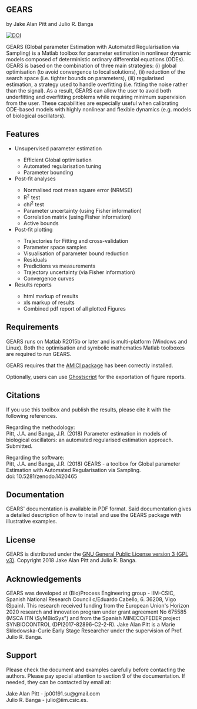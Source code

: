 ## GEARS
by Jake Alan Pitt and Julio R. Banga

<a href="https://doi.org/10.5281/zenodo.1420464"><img src="https://zenodo.org/badge/DOI/10.5281/zenodo.1420465.svg" alt="DOI"></a>

GEARS (Global parameter Estimation with Automated Regularisation via Sampling) is a Matlab toolbox for parameter estimation in nonlinear dynamic models composed of deterministic ordinary differential equations (ODEs). GEARS is based on the combination of three main strategies: (i) global optimisation (to avoid convergence to local solutions), (ii) reduction of the search space (i.e. tighter bounds on parameters), (iii) regularised estimation, a strategy used to handle overfitting (i.e. fitting the noise rather than the signal). As a result, GEARS can allow the user to avoid both underfitting and overfitting problems while requiring minimum supervision from the user. These capabilities are especially useful when calibrating ODE-based models with highly nonlinear and flexible dynamics (e.g. models of biological oscillators).

## Features

<ul>
<li>Unsupervised parameter estimation </li>
<ul>
<li>Efficient Global optimisation</li>
<li>Automated regularisation tuning</li>
<li>Parameter bounding</li>
</ul>
<li>Post-fit analyses</li>
<ul>
<li>Normalised root mean square error (NRMSE)</li>
<li>R<sup>2</sup> test</li>
<li>chi<sup>2</sup> test</li>
<li>Parameter uncertainty (using Fisher information)</li>
<li>Correlation matrix (using Fisher information)</li>
<li>Active bounds</li>
</ul>
<li>Post-fit plotting</li>
<ul>
<li>Trajectories for Fitting and cross-validation</li>
<li>Parameter space samples</li>
<li>Visualisation of parameter bound reduction</li>
<li>Residuals</li>
<li>Predictions vs measurements</li>
<li>Trajectory uncertainty (via Fisher information)</li>
<li>Convergence curves</li>
</ul>
<li>Results reports</li>
<ul>
<li>html markup of results</li>
<li>xls markup of results</li>
<li>Combined pdf report of all plotted Figures</li>
</ul>
</ul>

## Requirements

<p> GEARS runs on Matlab R2015b or later and is multi-platform (Windows and Linux). Both the optimisation and symbolic mathematics Matlab toolboxes are required to run GEARS. </p>

<p>GEARS requires that the <a href="http://icb-dcm.github.io/AMICI/">AMICI package</a> has been correctly installed.</p>

<p>Optionally, users can use <a href="https://www.ghostscript.com">Ghostscript</a> for the exportation of figure reports.</p>

## Citations 

<p>If you use this toolbox and publish the results, please cite it with the following references.</p>

<p> Regarding the methodology: <br>
Pitt, J.A. and Banga, J.R. (2018) Parameter estimation in models of biological oscillators:
an automated regularised estimation approach. Submitted. </p>

<p> Regarding the software:<br>
Pitt, J.A. and Banga, J.R. (2018) GEARS - a toolbox for Global parameter Estimation
with Automated Regularisation via Sampling. <br>
doi: 10.5281/zenodo.1420465</p>

## Documentation

GEARS' documentation is available in PDF format. Said documentation gives a detailed description of how to install and use the GEARS package with illustrative examples.

## License 

GEARS is distributed under the  <a href="http://www.gnu.org/licenses/gpl.html">GNU General Public License version 3 (GPL v3)</a>. Copyright 2018 Jake Alan Pitt and Julio R. Banga.

## Acknowledgements 

GEARS was developed at (Bio)Process Engineering group - IIM-CSIC, Spanish National Research Council c/Eduardo Cabello, 6. 36208, Vigo (Spain). This research received funding from the European Union's Horizon 2020 research and
innovation program under grant agreement No 675585 (MSCA ITN \SyMBioSys") and
from the Spanish MINECO/FEDER project SYNBIOCONTROL (DPI2017-82896-C2-2-R). Jake Alan Pitt is a Marie Sklodowska-Curie Early Stage Researcher under the supervision of Prof. Julio R. Banga.

## Support

<p> Please check the document and examples carefully before contacting the authors. Please
pay special attention to section 9 of the documentation. If needed, they can be contacted by
email at: </p>
Jake Alan Pitt - jp00191.su@gmail.com <br>
Julio R. Banga - julio@iim.csic.es.
